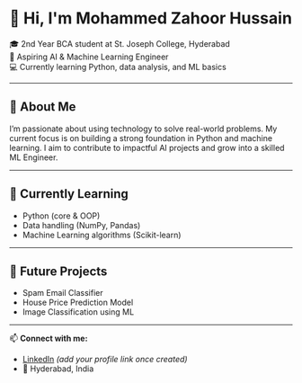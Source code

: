 # 👋 Hi, I'm Mohammed Zahoor Hussain  

🎓 2nd Year BCA student at St. Joseph College, Hyderabad  
🤖 Aspiring AI & Machine Learning Engineer  
💻 Currently learning Python, data analysis, and ML basics  

---

## 🚀 About Me  
I’m passionate about using technology to solve real-world problems. My current focus is on building a strong foundation in Python and machine learning. I aim to contribute to impactful AI projects and grow into a skilled ML Engineer.

---

## 📘 Currently Learning  
- Python (core & OOP)  
- Data handling (NumPy, Pandas)  
- Machine Learning algorithms (Scikit-learn)  

---

## 🧪 Future Projects  
- Spam Email Classifier  
- House Price Prediction Model  
- Image Classification using ML  

---

📫 **Connect with me:**  
- [LinkedIn]((https://www.linkedin.com/in/mohammed-zahoor-hussain-566a5932b/)) *(add your profile link once created)*  
- 📍 Hyderabad, India

